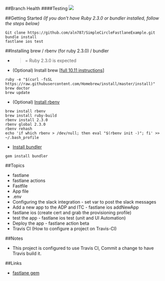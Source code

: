 ##Branch Health
####Testing ![](https://api.travis-ci.org/aln787/SimpleCircleFastlaneExample.svg?branch=test)

##Getting Started _(If you don't have Ruby 2.3.0 or bundler installed, follow the steps below)_
```
Git clone https://github.com/aln787/SimpleCircleFastlaneExample.git
bundle install
fastlane ios test

```


##Installing brew / rbenv (for ruby 2.3.0) / bundler
- >= Ruby 2.3.0 is expected
- (Optional) Install brew [[full 10.11 instructions](https://coolestguidesontheplanet.com/installing-homebrew-on-os-x-el-capitan-10-11-package-manager-for-unix-apps/)] 
```
ruby -e "$(curl -fsSL https://raw.githubusercontent.com/Homebrew/install/master/install)"
brew doctor
brew update
```
- (Optional) [Install rbenv](https://github.com/rbenv/rbenv)
```
brew install rbenv
brew install ruby-build
rbenv install 2.3.0
rbenv global 2.3.0
rbenv rehash
echo 'if which rbenv > /dev/null; then eval "$(rbenv init -)"; fi' >> ~/.bash_profile
```
- [Install bundler](http://bundler.io/)
```
gem install bundler
```

##Topics
- fastlane
- fastlane actions
- Fastfile
- App file
- .env
- Configuring the slack integration - set var to post the slack messages
- Add a new app to the ADP and ITC - fastlane ios addNewApp
- fastlane ios (create cert and grab the provisioning profile)
- test the app - fastlane ios test (unit and UI Automation)
- Deploy the app - fastlane action beta
- Travis CI (How to configure a project on Travis-CI)


##Notes
- This project is configured to use Travis CI, Commit a change to have Travis build it.

##Links
- [fastlane gem](https://rubygems.org/gems/fastlane)

